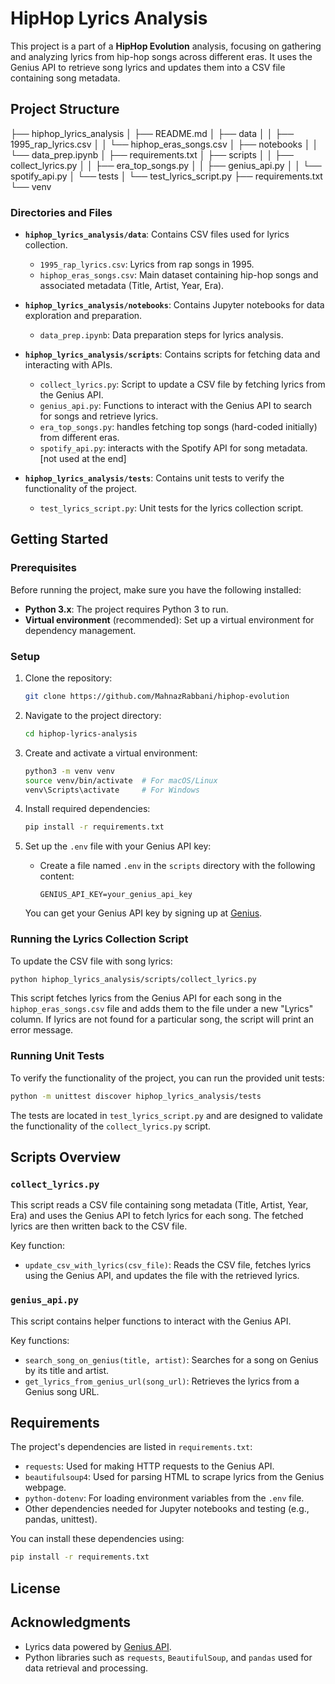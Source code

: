 
# HipHop Lyrics Analysis

This project is a part of a **HipHop Evolution** analysis, focusing on gathering and analyzing lyrics from hip-hop songs across different eras. It uses the Genius API to retrieve song lyrics and updates them into a CSV file containing song metadata.

## Project Structure

├── hiphop_lyrics_analysis
│   ├── README.md
│   ├── data
│   │   ├── 1995_rap_lyrics.csv
│   │   └── hiphop_eras_songs.csv
│   ├── notebooks
│   │   └── data_prep.ipynb
│   ├── requirements.txt
│   ├── scripts
│   │   ├── collect_lyrics.py
│   │   ├── era_top_songs.py
│   │   ├── genius_api.py
│   │   └── spotify_api.py
│   └── tests
│       └── test_lyrics_script.py
├── requirements.txt
└── venv


### Directories and Files

- **`hiphop_lyrics_analysis/data`**: Contains CSV files used for lyrics collection.
    - `1995_rap_lyrics.csv`: Lyrics from rap songs in 1995.
    - `hiphop_eras_songs.csv`: Main dataset containing hip-hop songs and associated metadata (Title, Artist, Year, Era).
    
- **`hiphop_lyrics_analysis/notebooks`**: Contains Jupyter notebooks for data exploration and preparation.
    - `data_prep.ipynb`: Data preparation steps for lyrics analysis.
    
- **`hiphop_lyrics_analysis/scripts`**: Contains scripts for fetching data and interacting with APIs.
    - `collect_lyrics.py`: Script to update a CSV file by fetching lyrics from the Genius API.
    - `genius_api.py`: Functions to interact with the Genius API to search for songs and retrieve lyrics.
    - `era_top_songs.py`: handles fetching top songs (hard-coded initially) from different eras.
    - `spotify_api.py`: interacts with the Spotify API for song metadata. [not used at the end]
    
- **`hiphop_lyrics_analysis/tests`**: Contains unit tests to verify the functionality of the project.
    - `test_lyrics_script.py`: Unit tests for the lyrics collection script.

## Getting Started

### Prerequisites

Before running the project, make sure you have the following installed:

- **Python 3.x**: The project requires Python 3 to run.
- **Virtual environment** (recommended): Set up a virtual environment for dependency management.

### Setup

1. Clone the repository:
   ```bash
   git clone https://github.com/MahnazRabbani/hiphop-evolution
   ```

2. Navigate to the project directory:
   ```bash
   cd hiphop-lyrics-analysis
   ```

3. Create and activate a virtual environment:
   ```bash
   python3 -m venv venv
   source venv/bin/activate  # For macOS/Linux
   venv\Scripts\activate     # For Windows
   ```

4. Install required dependencies:
   ```bash
   pip install -r requirements.txt
   ```

5. Set up the `.env` file with your Genius API key:
   - Create a file named `.env` in the `scripts` directory with the following content:
     ```
     GENIUS_API_KEY=your_genius_api_key
     ```
   You can get your Genius API key by signing up at [Genius](https://genius.com/).

### Running the Lyrics Collection Script

To update the CSV file with song lyrics:

```bash
python hiphop_lyrics_analysis/scripts/collect_lyrics.py
```

This script fetches lyrics from the Genius API for each song in the `hiphop_eras_songs.csv` file and adds them to the file under a new "Lyrics" column. If lyrics are not found for a particular song, the script will print an error message.

### Running Unit Tests

To verify the functionality of the project, you can run the provided unit tests:

```bash
python -m unittest discover hiphop_lyrics_analysis/tests
```

The tests are located in `test_lyrics_script.py` and are designed to validate the functionality of the `collect_lyrics.py` script.

## Scripts Overview

### `collect_lyrics.py`

This script reads a CSV file containing song metadata (Title, Artist, Year, Era) and uses the Genius API to fetch lyrics for each song. The fetched lyrics are then written back to the CSV file.

Key function:

- `update_csv_with_lyrics(csv_file)`: Reads the CSV file, fetches lyrics using the Genius API, and updates the file with the retrieved lyrics.

### `genius_api.py`

This script contains helper functions to interact with the Genius API.

Key functions:

- `search_song_on_genius(title, artist)`: Searches for a song on Genius by its title and artist.
- `get_lyrics_from_genius_url(song_url)`: Retrieves the lyrics from a Genius song URL.

## Requirements

The project's dependencies are listed in `requirements.txt`:

- `requests`: Used for making HTTP requests to the Genius API.
- `beautifulsoup4`: Used for parsing HTML to scrape lyrics from the Genius webpage.
- `python-dotenv`: For loading environment variables from the `.env` file.
- Other dependencies needed for Jupyter notebooks and testing (e.g., pandas, unittest).

You can install these dependencies using:

```bash
pip install -r requirements.txt
```

## License



## Acknowledgments

- Lyrics data powered by [Genius API](https://genius.com/).
- Python libraries such as `requests`, `BeautifulSoup`, and `pandas` used for data retrieval and processing.
```